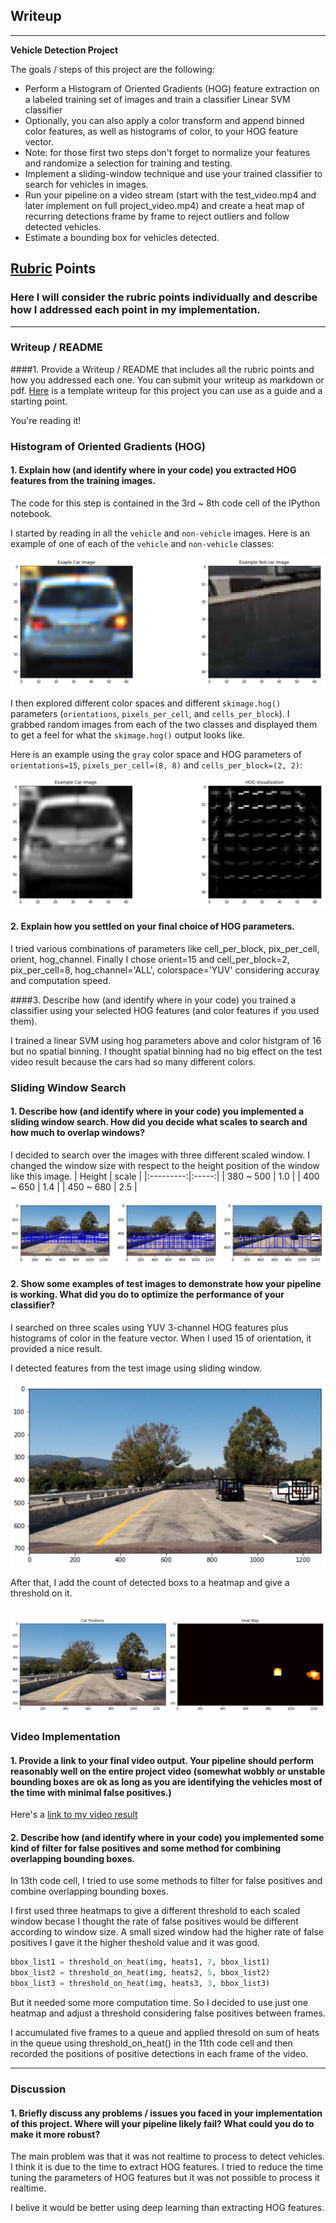 ## Writeup 
---

**Vehicle Detection Project**

The goals / steps of this project are the following:

* Perform a Histogram of Oriented Gradients (HOG) feature extraction on a labeled training set of images and train a classifier Linear SVM classifier
* Optionally, you can also apply a color transform and append binned color features, as well as histograms of color, to your HOG feature vector. 
* Note: for those first two steps don't forget to normalize your features and randomize a selection for training and testing.
* Implement a sliding-window technique and use your trained classifier to search for vehicles in images.
* Run your pipeline on a video stream (start with the test_video.mp4 and later implement on full project_video.mp4) and create a heat map of recurring detections frame by frame to reject outliers and follow detected vehicles.
* Estimate a bounding box for vehicles detected.

[//]: # (Image References)
[image1]: ./output_images/car_not_car.png
[image2]: ./output_images/HOG_example.png
[image3]: ./output_images/sliding_windows.png
[image4]: ./output_images/sliding_window.png
[image5]: ./output_images/bboxes_and_heat.png
[image6]: ./output_images/labels_map.png
[image7]: ./output_images/output_bboxes.png
[video1]: ./project_video.mp4

## [Rubric](https://review.udacity.com/#!/rubrics/513/view) Points
### Here I will consider the rubric points individually and describe how I addressed each point in my implementation.  

---
### Writeup / README

####1. Provide a Writeup / README that includes all the rubric points and how you addressed each one.  You can submit your writeup as markdown or pdf.  [Here](https://github.com/udacity/CarND-Vehicle-Detection/blob/master/writeup_template.md) is a template writeup for this project you can use as a guide and a starting point.  

You're reading it!

### Histogram of Oriented Gradients (HOG)

#### 1. Explain how (and identify where in your code) you extracted HOG features from the training images.

The code for this step is contained in the 3rd ~ 8th code cell of the IPython notebook.

I started by reading in all the `vehicle` and `non-vehicle` images.  Here is an example of one of each of the `vehicle` and `non-vehicle` classes:

![alt text][image1]

I then explored different color spaces and different `skimage.hog()` parameters (`orientations`, `pixels_per_cell`, and `cells_per_block`).  I grabbed random images from each of the two classes and displayed them to get a feel for what the `skimage.hog()` output looks like.

Here is an example using the `gray` color space and HOG parameters of `orientations=15`, `pixels_per_cell=(8, 8)` and `cells_per_block=(2, 2)`:


![alt text][image2]

#### 2. Explain how you settled on your final choice of HOG parameters.

I tried various combinations of parameters like cell_per_block, pix_per_cell, orient, hog_channel. Finally I chose orient=15 and cell_per_block=2, pix_per_cell=8, hog_channel='ALL', colorspace='YUV' considering accuray and computation speed.

####3. Describe how (and identify where in your code) you trained a classifier using your selected HOG features (and color features if you used them).

I trained a linear SVM using hog parameters above and color histgram of 16 but no spatial binning. I thought spatial binning had no big effect on the test video result because the cars had so many different colors.

### Sliding Window Search

#### 1. Describe how (and identify where in your code) you implemented a sliding window search.  How did you decide what scales to search and how much to overlap windows?

I decided to search over the images with three different scaled window. I changed the window size with respect to the height position of the window like this image.
| Height    | scale |
|:---------:|:-----:|
| 380 ~ 500 | 1.0   |
| 400 ~ 650 | 1.4   |
| 450 ~ 680 | 2.5   |



![alt text][image3]

#### 2. Show some examples of test images to demonstrate how your pipeline is working.  What did you do to optimize the performance of your classifier?

I searched on three scales using YUV 3-channel HOG features plus histograms of color in the feature vector. When I used 15 of orientation, it provided a nice result.  

I detected features from the test image using sliding window.

![alt text][image4]

After that, I add the count of detected boxs to a heatmap and give a threshold on it.

![alt text][image5]
---

### Video Implementation

#### 1. Provide a link to your final video output.  Your pipeline should perform reasonably well on the entire project video (somewhat wobbly or unstable bounding boxes are ok as long as you are identifying the vehicles most of the time with minimal false positives.)
Here's a [link to my video result](./project_output.mp4)


#### 2. Describe how (and identify where in your code) you implemented some kind of filter for false positives and some method for combining overlapping bounding boxes.

In 13th code cell, I tried to use some methods to filter for false positives and combine overlapping bounding boxes.

I first used three heatmaps to give a different threshold to each scaled window  becase I thought the rate of false positives would be different according to window size. A small sized window had the higher rate of false positives I gave it the higher theshold value and it was good.

```python
bbox_list1 = threshold_on_heat(img, heats1, 7, bbox_list1) 
bbox_list2 = threshold_on_heat(img, heats2, 5, bbox_list2)
bbox_list3 = threshold_on_heat(img, heats3, 3, bbox_list3)
```

But it needed some more computation time. So I decided to use just one heatmap and adjust a threshold considering false positives between frames.

I accumulated five frames to a queue and applied thresold on sum of heats in the queue using threshold_on_heat() in the 11th code cell and then recorded the positions of positive detections in each frame of the video.


---

### Discussion

#### 1. Briefly discuss any problems / issues you faced in your implementation of this project.  Where will your pipeline likely fail?  What could you do to make it more robust?

The main problem was that it was not realtime to process to detect vehicles. I think it is due to the time to extract HOG features. I tried to reduce the time tuning the parameters of HOG features but it was not possible to process it realtime. 

I belive it would be better using deep learning than extracting HOG features.
